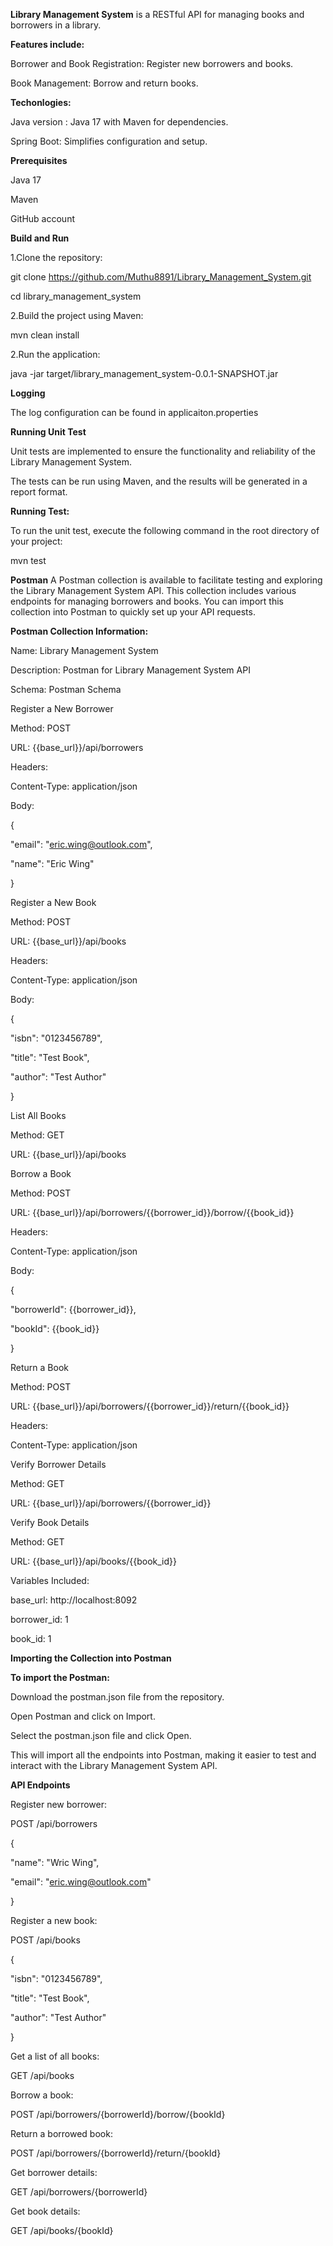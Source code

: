 **Library Management System** is a  RESTful API for managing books and borrowers in a library. 

**Features include:**

Borrower and Book Registration: Register new borrowers and books.

Book Management: Borrow and return books.

**Techonlogies:**

Java version : Java 17 with Maven for dependencies.

Spring Boot: Simplifies configuration and setup.

**Prerequisites**

Java 17

Maven

GitHub account


**Build and Run**

1.Clone the repository:

git clone https://github.com/Muthu8891/Library_Management_System.git

cd library_management_system

2.Build the project using Maven:

mvn clean install

2.Run the application:

java -jar target/library_management_system-0.0.1-SNAPSHOT.jar

**Logging**

The log configuration can be found in applicaiton.properties

**Running Unit Test**

Unit tests are implemented to ensure the functionality and reliability of the Library Management System. 

The tests can be run using Maven, and the results will be generated in a report format.

**Running Test:**

To run the unit test, execute the following command in the root directory of your project:

mvn test

**Postman**
A Postman collection is available to facilitate testing and exploring the Library Management System API. 
This collection includes various endpoints for managing borrowers and books. 
You can import this collection into Postman to quickly set up your API requests.

**Postman Collection Information:**

Name: Library Management System

Description: Postman for Library Management System API

Schema: Postman  Schema

Register a New Borrower

Method: POST

URL: {{base_url}}/api/borrowers

Headers:

Content-Type: application/json

Body:

{

  "email": "eric.wing@outlook.com",

  "name": "Eric Wing"

}

Register a New Book

Method: POST

URL: {{base_url}}/api/books

Headers:

Content-Type: application/json

Body:

{

  "isbn": "0123456789",

  "title": "Test Book",

  "author": "Test Author"

}

List All Books

Method: GET

URL: {{base_url}}/api/books

Borrow a Book

Method: POST

URL: {{base_url}}/api/borrowers/{{borrower_id}}/borrow/{{book_id}}

Headers:

Content-Type: application/json

Body:

{

  "borrowerId": {{borrower_id}},

  "bookId": {{book_id}}

}

Return a Book

Method: POST

URL: {{base_url}}/api/borrowers/{{borrower_id}}/return/{{book_id}}

Headers:

Content-Type: application/json

Verify Borrower Details

Method: GET

URL: {{base_url}}/api/borrowers/{{borrower_id}}

Verify Book Details

Method: GET

URL: {{base_url}}/api/books/{{book_id}}

Variables Included:

base_url: http://localhost:8092

borrower_id: 1

book_id: 1


**Importing the Collection into Postman**

**To import the Postman:**

Download the postman.json file from the repository.

Open Postman and click on Import.

Select the postman.json file and click Open.

This will import all the endpoints into Postman, making it easier to test and interact with the Library Management System API.


**API Endpoints**

Register new borrower:

POST /api/borrowers

{

  "name": "Wric Wing",
  
  "email": "eric.wing@outlook.com"
  
}

Register a new book:

POST /api/books

{

  "isbn": "0123456789",
  
  "title": "Test Book",
  
  "author": "Test Author"
  
}

Get a list of all books:

GET /api/books

Borrow a book:

POST /api/borrowers/{borrowerId}/borrow/{bookId}

Return a borrowed book:

POST /api/borrowers/{borrowerId}/return/{bookId}

Get borrower details:

GET /api/borrowers/{borrowerId}


Get book details:

GET /api/books/{bookId}

